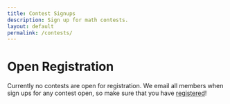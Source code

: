 ```yaml
---
title: Contest Signups
description: Sign up for math contests.
layout: default
permalink: /contests/
---
```


# Open Registration
Currently no contests are open for registration. We email all members when sign ups for any contest open, so make sure that you have [registered](https://docs.google.com/forms/d/e/1FAIpQLSep96V56cLMw8NlLrIVQUZOxjBxU7iJSyFpDpnj6kJT8ZCfVw/viewform?usp=sf_link)!

